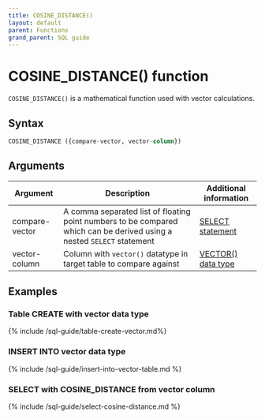 ```yaml
---
title: COSINE_DISTANCE()
layout: default
parent: Functions
grand_parent: SQL guide
---
```

# COSINE_DISTANCE() function

`COSINE_DISTANCE()` is a mathematical function used with vector calculations.

## Syntax

```sql
COSINE_DISTANCE ({compare-vector, vector-column})
```

## Arguments

| Argument | Description | Additional information |
|---|---|---|
| compare-vector | A comma separated list of floating point numbers to be compared which can be derived using a nested `SELECT` statement | [SELECT statement](/docs/sql-guide/statements/statement-select) |
| vector-column | Column with `vector()` datatype in target table to compare against | [VECTOR() data type](/docs/sql-guide/data-types/data-type-vector) |

## Examples

### Table CREATE with vector data type

{% include /sql-guide/table-create-vector.md%}

### INSERT INTO vector data type

{% include /sql-guide/insert-into-vector-table.md %}

### SELECT with COSINE_DISTANCE from vector column

{% include /sql-guide/select-cosine-distance.md %}
